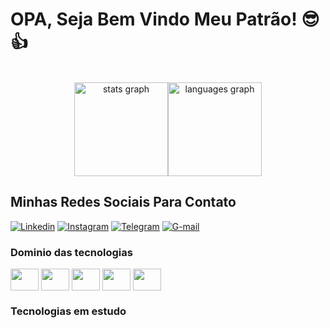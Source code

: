 # OPA, Seja Bem Vindo Meu Patrão! 😎👍

<br>

<div align="center">
  <img src="https://github-readme-stats.vercel.app/api?username=wilgnerjr&hide_title=false&hide_rank=false&show_icons=true&include_all_commits=true&count_private=true&disable_animations=false&theme=defal&locale=en&hide_border=false" height="150" alt="stats graph"/><img src="https://github-readme-stats.vercel.app/api/top-langs?username=wilgnerjr&locale=en&hide_title=false&layout=compact&card_width=320&langs_count=5&theme=standard&hide_border=false" height="150" alt="languages graph"  />
</div>

## Minhas Redes Sociais Para Contato

[![Linkedin](https://img.shields.io/badge/LinkedIn-0077B5?style=for-the-badge&logo=linkedin&logoColor=white)](https://www.linkedin.com/in/wilgnerjr/)
[![Instagram](https://img.shields.io/badge/Instagram-white?style=for-the-badge&logo=instagram&logoColor=red)](https://www.instagram.com/wilgner2003)
[![Telegram](https://img.shields.io/badge/Telegram-2CA5E0?style=for-the-badge&logo=telegram&logoColor=white)](https://t.me/wilgner2003)
[![G-mail](https://img.shields.io/badge/Gmail-D14836?style=for-the-badge&logo=gmail&logoColor=white)](https://www.wilgnerbento@gmail.com)

### Dominio das tecnologias
<div>
  
  <img align="center" height="35" width="45" src="https://cdn.jsdelivr.net/gh/devicons/devicon@latest/icons/html5/html5-original.svg" />
  <img align="center" height="35" width="45" src="https://cdn.jsdelivr.net/gh/devicons/devicon@latest/icons/css3/css3-original.svg" />
  <img align="center" height="35" width="45" src="https://cdn.jsdelivr.net/gh/devicons/devicon@latest/icons/javascript/javascript-original.svg" />
  <img align="center" height="35" width="45" src="https://cdn.jsdelivr.net/gh/devicons/devicon@latest/icons/sass/sass-original.svg" />
  <img align="center" height="35" width="45" src="https://cdn.jsdelivr.net/gh/devicons/devicon@latest/icons/mysql/mysql-original.svg" />




  
  
<div/>
  
### Tecnologias em estudo
